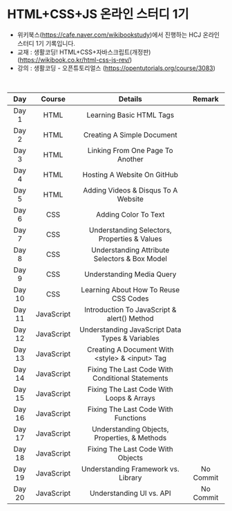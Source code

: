 # HTML+CSS+JS 온라인 스터디 1기
- 위키북스(https://cafe.naver.com/wikibookstudy)에서 진행하는 HCJ 온라인 스터디 1기 기록입니다.
- 교재 : 생활코딩! HTML+CSS+자바스크립트(개정판)(https://wikibook.co.kr/html-css-js-rev/) <br/>
- 강의 : 생활코딩 - 오픈튜토리얼스 (https://opentutorials.org/course/3083)

<br/>

|Day|Course|Details|Remark|
|:----:|:---:|:---:|:---:|
|Day 1|HTML|Learning Basic HTML Tags|
|Day 2|HTML|Creating A Simple Document|
|Day 3|HTML|Linking From One Page To Another|
|Day 4|HTML|Hosting A Website On GitHub|
|Day 5|HTML|Adding Videos & Disqus To A Website|
|Day 6|CSS|Adding Color To Text|
|Day 7|CSS|Understanding Selectors, Properties & Values|
|Day 8|CSS|Understanding Attribute Selectors & Box Model|
|Day 9|CSS|Understanding Media Query|
|Day 10|CSS|Learning About How To Reuse CSS Codes|
|Day 11|JavaScript|Introduction To JavaScript & alert() Method|
|Day 12|JavaScript|Understanding JavaScript Data Types & Variables|
|Day 13|JavaScript|Creating A Document With \<style\> & \<input\> Tag|
|Day 14|JavaScript|Fixing The Last Code With Conditional Statements|
|Day 15|JavaScript|Fixing The Last Code With Loops & Arrays|
|Day 16|JavaScript|Fixing The Last Code With Functions|
|Day 17|JavaScript|Understanding Objects, Properties, & Methods|
|Day 18|JavaScript|Fixing The Last Code With Objects|
|Day 19|JavaScript|Understanding Framework vs. Library|No Commit|
|Day 20|JavaScript|Understanding UI vs. API|No Commit|
